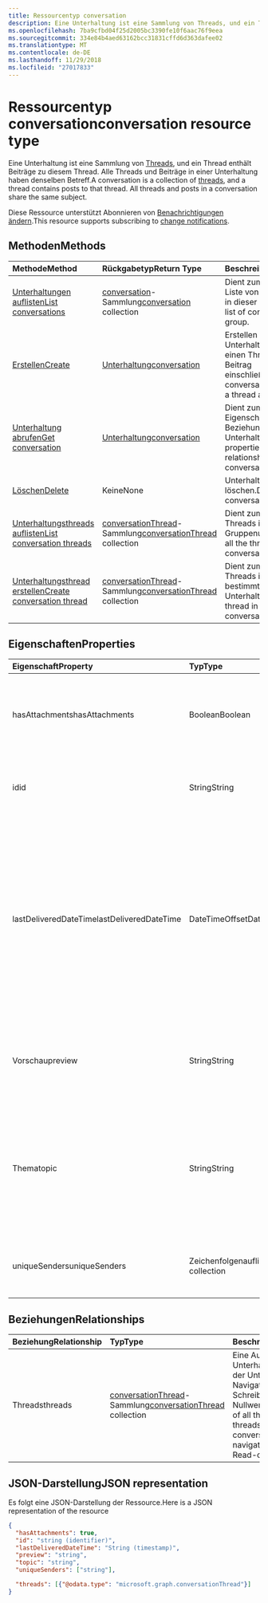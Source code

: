 ```yaml
---
title: Ressourcentyp conversation
description: Eine Unterhaltung ist eine Sammlung von Threads, und ein Thread enthält Beiträge zu diesem Thread. Alle Threads und Beiträge in einer Unterhaltung haben denselben Betreff.
ms.openlocfilehash: 7ba9cfbd04f25d2005bc3390fe10f6aac76f9eea
ms.sourcegitcommit: 334e84b4aed63162bcc31831cffd6d363dafee02
ms.translationtype: MT
ms.contentlocale: de-DE
ms.lasthandoff: 11/29/2018
ms.locfileid: "27017833"
---
```

# <a name="conversation-resource-type"></a><span data-ttu-id="1be5a-104">Ressourcentyp conversation</span><span class="sxs-lookup"><span data-stu-id="1be5a-104">conversation resource type</span></span>

<span data-ttu-id="1be5a-p102">Eine Unterhaltung ist eine Sammlung von [Threads](conversationthread.md), und ein Thread enthält Beiträge zu diesem Thread. Alle Threads und Beiträge in einer Unterhaltung haben denselben Betreff.</span><span class="sxs-lookup"><span data-stu-id="1be5a-p102">A conversation is a collection of [threads](conversationthread.md), and a thread contains posts to that thread. All threads and posts in a conversation share the same subject.</span></span>

<span data-ttu-id="1be5a-107">Diese Ressource unterstützt Abonnieren von [Benachrichtigungen ändern](/graph/webhooks).</span><span class="sxs-lookup"><span data-stu-id="1be5a-107">This resource supports subscribing to [change notifications](/graph/webhooks).</span></span>

## <a name="methods"></a><span data-ttu-id="1be5a-108">Methoden</span><span class="sxs-lookup"><span data-stu-id="1be5a-108">Methods</span></span>

| <span data-ttu-id="1be5a-109">Methode</span><span class="sxs-lookup"><span data-stu-id="1be5a-109">Method</span></span>       | <span data-ttu-id="1be5a-110">Rückgabetyp</span><span class="sxs-lookup"><span data-stu-id="1be5a-110">Return Type</span></span>  |<span data-ttu-id="1be5a-111">Beschreibung</span><span class="sxs-lookup"><span data-stu-id="1be5a-111">Description</span></span>|
|:---------------|:--------|:----------|
|[<span data-ttu-id="1be5a-112">Unterhaltungen auflisten</span><span class="sxs-lookup"><span data-stu-id="1be5a-112">List conversations</span></span>](../api/group-list-conversations.md) | <span data-ttu-id="1be5a-113">[conversation](conversation.md)-Sammlung</span><span class="sxs-lookup"><span data-stu-id="1be5a-113">[conversation](conversation.md) collection</span></span> |<span data-ttu-id="1be5a-114">Dient zum Abrufen der Liste von Unterhaltungen in dieser Gruppe.</span><span class="sxs-lookup"><span data-stu-id="1be5a-114">Get the list of conversations in this group.</span></span>|
|[<span data-ttu-id="1be5a-115">Erstellen</span><span class="sxs-lookup"><span data-stu-id="1be5a-115">Create</span></span>](../api/group-post-conversations.md) |[<span data-ttu-id="1be5a-116">Unterhaltung</span><span class="sxs-lookup"><span data-stu-id="1be5a-116">conversation</span></span>](conversation.md)| <span data-ttu-id="1be5a-117">Erstellen Sie eine neue Unterhaltung, indem Sie einen Thread und einen Beitrag einschließen.</span><span class="sxs-lookup"><span data-stu-id="1be5a-117">Create a new conversation by including a thread and a post.</span></span>|
|[<span data-ttu-id="1be5a-118">Unterhaltung abrufen</span><span class="sxs-lookup"><span data-stu-id="1be5a-118">Get conversation</span></span>](../api/conversation-get.md) | [<span data-ttu-id="1be5a-119">Unterhaltung</span><span class="sxs-lookup"><span data-stu-id="1be5a-119">conversation</span></span>](conversation.md) |<span data-ttu-id="1be5a-120">Dient zum Lesen der Eigenschaften und der Beziehungen des Unterhaltungsobjekts.</span><span class="sxs-lookup"><span data-stu-id="1be5a-120">Read properties and relationships of conversation object.</span></span>|
|[<span data-ttu-id="1be5a-121">Löschen</span><span class="sxs-lookup"><span data-stu-id="1be5a-121">Delete</span></span>](../api/conversation-delete.md) | <span data-ttu-id="1be5a-122">Keine</span><span class="sxs-lookup"><span data-stu-id="1be5a-122">None</span></span> |<span data-ttu-id="1be5a-123">Unterhaltungsobjekt löschen.</span><span class="sxs-lookup"><span data-stu-id="1be5a-123">Delete conversation object.</span></span> |
|[<span data-ttu-id="1be5a-124">Unterhaltungsthreads auflisten</span><span class="sxs-lookup"><span data-stu-id="1be5a-124">List conversation threads</span></span>](../api/conversation-list-threads.md) |<span data-ttu-id="1be5a-125">[conversationThread](conversationthread.md)-Sammlung</span><span class="sxs-lookup"><span data-stu-id="1be5a-125">[conversationThread](conversationthread.md) collection</span></span>| <span data-ttu-id="1be5a-126">Dient zum Abrufen aller Threads in einer Gruppenunterhaltung.</span><span class="sxs-lookup"><span data-stu-id="1be5a-126">Get all the threads in a group conversation.</span></span>|
|[<span data-ttu-id="1be5a-127">Unterhaltungsthread erstellen</span><span class="sxs-lookup"><span data-stu-id="1be5a-127">Create conversation thread</span></span>](../api/conversation-post-threads.md) |<span data-ttu-id="1be5a-128">[conversationThread](conversationthread.md)-Sammlung</span><span class="sxs-lookup"><span data-stu-id="1be5a-128">[conversationThread](conversationthread.md) collection</span></span>| <span data-ttu-id="1be5a-129">Dient zum Erstellen eines Threads in einer bestimmten Unterhaltung.</span><span class="sxs-lookup"><span data-stu-id="1be5a-129">Create a thread in the specified conversation.</span></span>|

## <a name="properties"></a><span data-ttu-id="1be5a-130">Eigenschaften</span><span class="sxs-lookup"><span data-stu-id="1be5a-130">Properties</span></span>
| <span data-ttu-id="1be5a-131">Eigenschaft</span><span class="sxs-lookup"><span data-stu-id="1be5a-131">Property</span></span>     | <span data-ttu-id="1be5a-132">Typ</span><span class="sxs-lookup"><span data-stu-id="1be5a-132">Type</span></span>   |<span data-ttu-id="1be5a-133">Beschreibung</span><span class="sxs-lookup"><span data-stu-id="1be5a-133">Description</span></span>|
|:---------------|:--------|:----------|
|<span data-ttu-id="1be5a-134">hasAttachments</span><span class="sxs-lookup"><span data-stu-id="1be5a-134">hasAttachments</span></span>|<span data-ttu-id="1be5a-135">Boolean</span><span class="sxs-lookup"><span data-stu-id="1be5a-135">Boolean</span></span>|<span data-ttu-id="1be5a-136">Gibt an, ob einer der Beiträge innerhalb dieser Unterhaltung über mindestens eine Anlage verfügt.</span><span class="sxs-lookup"><span data-stu-id="1be5a-136">Indicates whether any of the posts within this Conversation has at least one attachment.</span></span>|
|<span data-ttu-id="1be5a-137">id</span><span class="sxs-lookup"><span data-stu-id="1be5a-137">id</span></span>|<span data-ttu-id="1be5a-138">String</span><span class="sxs-lookup"><span data-stu-id="1be5a-138">String</span></span>|<span data-ttu-id="1be5a-p103">Die eindeutigen Bezeichner der Unterhaltungen. Schreibgeschützt.</span><span class="sxs-lookup"><span data-stu-id="1be5a-p103">The conversations's unique identifier. Read-only.</span></span>|
|<span data-ttu-id="1be5a-141">lastDeliveredDateTime</span><span class="sxs-lookup"><span data-stu-id="1be5a-141">lastDeliveredDateTime</span></span>|<span data-ttu-id="1be5a-142">DateTimeOffset</span><span class="sxs-lookup"><span data-stu-id="1be5a-142">DateTimeOffset</span></span>|<span data-ttu-id="1be5a-p104">Der Timestamp-Typ stellt die Datums- und Uhrzeitinformationen mithilfe des ISO 8601-Formats dar und wird immer in UTC-Zeit angegeben. Mitternacht UTC-Zeit am 1. Januar 2014 würde z. B. wie folgt aussehen: `'2014-01-01T00:00:00Z'`</span><span class="sxs-lookup"><span data-stu-id="1be5a-p104">The Timestamp type represents date and time information using ISO 8601 format and is always in UTC time. For example, midnight UTC on Jan 1, 2014 would look like this: `'2014-01-01T00:00:00Z'`</span></span>|
|<span data-ttu-id="1be5a-145">Vorschau</span><span class="sxs-lookup"><span data-stu-id="1be5a-145">preview</span></span>|<span data-ttu-id="1be5a-146">String</span><span class="sxs-lookup"><span data-stu-id="1be5a-146">String</span></span>|<span data-ttu-id="1be5a-147">Eine kurze Zusammenfassung aus dem Text des neuesten Beitrags in dieser Unterhaltung.</span><span class="sxs-lookup"><span data-stu-id="1be5a-147">A short summary from the body of the latest post in this converstaion.</span></span>|
|<span data-ttu-id="1be5a-148">Thema</span><span class="sxs-lookup"><span data-stu-id="1be5a-148">topic</span></span>|<span data-ttu-id="1be5a-149">String</span><span class="sxs-lookup"><span data-stu-id="1be5a-149">String</span></span>|<span data-ttu-id="1be5a-p105">Das Thema der Unterhaltung. Diese Eigenschaft kann festgelegt werden, wenn die Unterhaltung erstellt wird, sie kann jedoch nicht aktualisiert werden.</span><span class="sxs-lookup"><span data-stu-id="1be5a-p105">The topic of the conversation. This property can be set when the conversation is created, but it cannot be updated.</span></span>|
|<span data-ttu-id="1be5a-152">uniqueSenders</span><span class="sxs-lookup"><span data-stu-id="1be5a-152">uniqueSenders</span></span>|<span data-ttu-id="1be5a-153">Zeichenfolgenauflistung</span><span class="sxs-lookup"><span data-stu-id="1be5a-153">String collection</span></span>|<span data-ttu-id="1be5a-154">Alle Benutzer, die eine Nachricht an diese Unterhaltung gesendet haben.</span><span class="sxs-lookup"><span data-stu-id="1be5a-154">All the users that sent a message to this Conversation.</span></span>|

## <a name="relationships"></a><span data-ttu-id="1be5a-155">Beziehungen</span><span class="sxs-lookup"><span data-stu-id="1be5a-155">Relationships</span></span>
| <span data-ttu-id="1be5a-156">Beziehung</span><span class="sxs-lookup"><span data-stu-id="1be5a-156">Relationship</span></span> | <span data-ttu-id="1be5a-157">Typ</span><span class="sxs-lookup"><span data-stu-id="1be5a-157">Type</span></span>   |<span data-ttu-id="1be5a-158">Beschreibung</span><span class="sxs-lookup"><span data-stu-id="1be5a-158">Description</span></span>|
|:---------------|:--------|:----------|
|<span data-ttu-id="1be5a-159">Threads</span><span class="sxs-lookup"><span data-stu-id="1be5a-159">threads</span></span>|<span data-ttu-id="1be5a-160">[conversationThread](conversationthread.md)-Sammlung</span><span class="sxs-lookup"><span data-stu-id="1be5a-160">[conversationThread](conversationthread.md) collection</span></span>|<span data-ttu-id="1be5a-p106">Eine Auflistung aller Unterhaltungsthreads in der Unterhaltung. Eine Navigationseigenschaft. Schreibgeschützt. Lässt Nullwerte zu.</span><span class="sxs-lookup"><span data-stu-id="1be5a-p106">A collection of all the conversation threads in the conversation. A navigation property. Read-only. Nullable.</span></span>|

## <a name="json-representation"></a><span data-ttu-id="1be5a-165">JSON-Darstellung</span><span class="sxs-lookup"><span data-stu-id="1be5a-165">JSON representation</span></span>

<span data-ttu-id="1be5a-166">Es folgt eine JSON-Darstellung der Ressource.</span><span class="sxs-lookup"><span data-stu-id="1be5a-166">Here is a JSON representation of the resource</span></span>

<!--{
  "blockType": "resource",
  "optionalProperties": [
    "threads"
  ],
  "keyProperty": "id",
  "baseType": "microsoft.graph.entity",
  "@odata.type": "microsoft.graph.conversation",
  "@odata.annotations": [
    {
      "property": "threads",
      "capabilities": {
        "changeTracking": false,
        "searchable": false
      }
    }
  ]
}-->

```json
{
  "hasAttachments": true,
  "id": "string (identifier)",
  "lastDeliveredDateTime": "String (timestamp)",
  "preview": "string",
  "topic": "string",
  "uniqueSenders": ["string"],

  "threads": [{"@odata.type": "microsoft.graph.conversationThread"}]
}

```


<!-- uuid: 8fcb5dbc-d5aa-4681-8e31-b001d5168d79
2015-10-25 14:57:30 UTC -->
<!-- {
  "type": "#page.annotation",
  "description": "conversation resource",
  "keywords": "",
  "section": "documentation",
  "tocPath": ""
}-->
